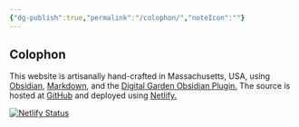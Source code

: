 ```yaml
---
{"dg-publish":true,"permalink":"/colophon/","noteIcon":""}
---
```



## Colophon

This website is artisanally hand-crafted in Massachusetts, USA, using [Obsidian](https://obsidian.md), [Markdown](https://daringfireball.net/projects/markdown/), and the [Digital Garden Obsidian Plugin.](https://github.com/oleeskild/Obsidian-Digital-Garden) The source is hosted at [GitHub](https://github.com) and deployed using  [Netlify.](https://netflify.com)

[![Netlify Status](https://api.netlify.com/api/v1/badges/21c8730c-6f89-4948-b9fa-2aef314307cc/deploy-status)](https://app.netlify.com/sites/melodious-cascaron-fe7dfc/deploys)